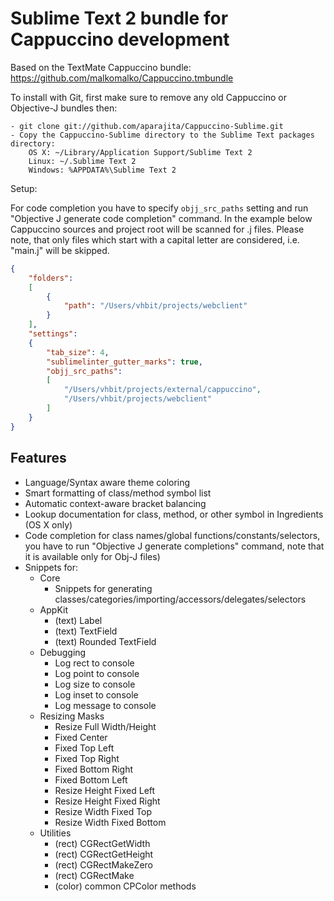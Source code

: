 # Sublime Text 2 bundle for Cappuccino development
Based on the TextMate Cappuccino bundle: https://github.com/malkomalko/Cappuccino.tmbundle

To install with Git, first make sure to remove any old Cappuccino or Objective-J bundles then:

    - git clone git://github.com/aparajita/Cappuccino-Sublime.git
    - Copy the Cappuccino-Sublime directory to the Sublime Text packages directory:
        OS X: ~/Library/Application Support/Sublime Text 2
        Linux: ~/.Sublime Text 2
        Windows: %APPDATA%\Sublime Text 2

Setup:

For code completion you have to specify `objj_src_paths` setting and run "Objective J generate code completion" command. In the example below Cappuccino sources and project root will be scanned for .j files. Please note, that only files which start with a capital letter are considered, i.e. "main.j" will be skipped.

```json
{
    "folders":
    [
        {
            "path": "/Users/vhbit/projects/webclient"
        }
    ],
    "settings": 
    {
        "tab_size": 4,
        "sublimelinter_gutter_marks": true,
        "objj_src_paths": 
        [
            "/Users/vhbit/projects/external/cappuccino",
            "/Users/vhbit/projects/webclient"
        ]
    }
}
```


## Features

* Language/Syntax aware theme coloring
* Smart formatting of class/method symbol list
* Automatic context-aware bracket balancing
* Lookup documentation for class, method, or other symbol in Ingredients (OS X only)
* Code completion for class names/global functions/constants/selectors, you have to run "Objective J generate completions" command, note that it is available only for Obj-J files)
* Snippets for:
  * Core
    * Snippets for generating classes/categories/importing/accessors/delegates/selectors
  * AppKit
    * (text) Label
    * (text) TextField
    * (text) Rounded TextField
  * Debugging
    * Log rect to console
    * Log point to console
    * Log size to console
    * Log inset to console
    * Log message to console
  * Resizing Masks
    * Resize Full Width/Height
    * Fixed Center
    * Fixed Top Left
    * Fixed Top Right
    * Fixed Bottom Right
    * Fixed Bottom Left
    * Resize Height Fixed Left
    * Resize Height Fixed Right
    * Resize Width Fixed Top
    * Resize Width Fixed Bottom
  * Utilities
    * (rect) CGRectGetWidth
    * (rect) CGRectGetHeight
    * (rect) CGRectMakeZero
    * (rect) CGRectMake
    * (color) common CPColor methods
